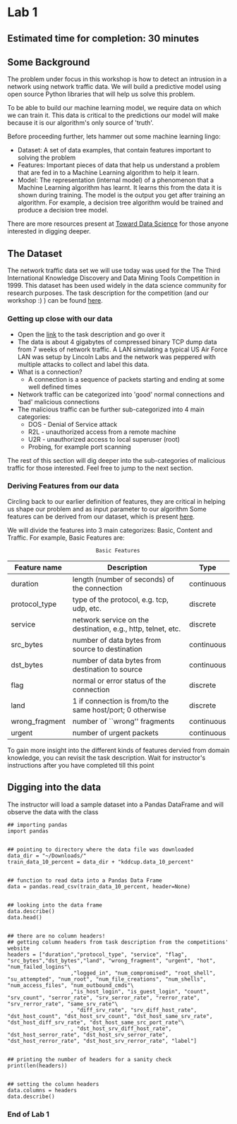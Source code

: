 # Lab 1

## Estimated time for completion: 30 minutes
## Some Background

The problem under focus in this workshop is how to detect an intrusion in a network using network traffic data. We will build a predictive model using open source Python libraries that will help us solve this problem.

To be able to build our machine learning model, we require data on which we can train it. This data is critical to the predictions our model will make because it is our algorithm's only source of 'truth'.

Before proceeding further, lets hammer out some machine learning lingo:
* Dataset: A set of data examples, that contain features important to solving the problem
* Features: Important pieces of data that help us understand a problem that are fed in to a Machine Learning algorithm to help it learn.
* Model: The representation (internal model) of a phenomenon that a Machine Learning algorithm has learnt. It learns this from the data it is shown during training. The model is the output you get after training an algorithm. For example, a decision tree algorithm would be trained and produce a decision tree model.

There are more resources present at [Toward Data Science](https://towardsdatascience.com) for those anyone interested in digging deeper.

## The Dataset

The network traffic data set we will use today was used for the The Third International Knowledge Discovery and Data Mining Tools Competition in 1999.
This dataset has been used widely in the data science community for research purposes. The task description for the competition (and our workshop :) ) can be found [here](http://kdd.ics.uci.edu/databases/kddcup99/task.html).

### Getting up close with our data
* Open the [link](http://kdd.ics.uci.edu/databases/kddcup99/task.html) to the task description and go over it
* The data is about 4 gigabytes of compressed binary TCP dump data from 7 weeks of network traffic. A LAN simulating a typical US Air Force LAN was setup by Lincoln Labs and the network was peppered with multiple attacks to collect and label this data.
* What is a connection? 
    * A connection is a sequence of packets starting and ending at some well defined times
* Network traffic can be categorized into 'good' normal connections and 'bad' malicious connections
* The malicious traffic can be further sub-categorized into 4 main categories:
    * DOS - Denial of Service attack
    * R2L - unauthorized access from a remote machine
    * U2R - unauthorized access to local superuser (root) 
    * Probing, for example port scanning
    

The rest of this section will dig deeper into the sub-categories of malicious traffic for those interested. Feel free to jump to the next section.

### Deriving Features from our data

Circling back to our earlier definition of features, they are critical in helping us shape our problem and as input parameter to our algorithm
Some features can be derived from our dataset, which is present [here](http://kdd.ics.uci.edu/databases/kddcup99/kddcup99.html).

We will divide the features into 3 main categorizes: Basic, Content and Traffic. For example, Basic Features are:

                                Basic Features

Feature name | Description | Type
-------------- | ----------- | ----
 duration | length (number of seconds) of the connection | continuous
protocol_type |	type of the protocol, e.g. tcp, udp, etc. |	discrete
service | network service on the destination, e.g., http, telnet, etc. |discrete
src_bytes |	number of data bytes from source to destination  |	continuous
dst_bytes |	number of data bytes from destination to source  | continuous
flag | normal or error status of the connection  | discrete 
land | 1 if connection is from/to the same host/port; 0 otherwise | discrete
wrong_fragment | number of ``wrong'' fragments  | continuous
urgent | number of urgent packets  | continuous




To gain more insight into the different kinds of features dervied from domain knowledge, you can revisit the task description.
Wait for instructor's instructions after you have completed till this point

## Digging into the data

The instructor will load a sample dataset into a Pandas DataFrame and will observe the data with the class

```
## importing pandas
import pandas


## pointing to directory where the data file was downloaded
data_dir = "~/Downloads/"
train_data_10_percent = data_dir + "kddcup.data_10_percent"


## function to read data into a Pandas Data Frame 
data = pandas.read_csv(train_data_10_percent, header=None)


## looking into the data frame
data.describe()
data.head()


## there are no column headers!
## getting column headers from task description from the competitions' website
headers = ["duration","protocol_type", "service", "flag", "src_bytes","dst_bytes","land", "wrong_fragment", "urgent", "hot", "num_failed_logins"\
                    ,"logged_in", "num_compromised", "root_shell", "su_attempted", "num_root", "num_file_creations", "num_shells", "num_access_files", "num_outbound_cmds"\
                    ,"is_host_login", "is_guest_login", "count", "srv_count", "serror_rate", "srv_serror_rate", "rerror_rate", "srv_rerror_rate", "same_srv_rate"\
                    , "diff_srv_rate", "srv_diff_host_rate", "dst_host_count", "dst_host_srv_count", "dst_host_same_srv_rate", "dst_host_diff_srv_rate", "dst_host_same_src_port_rate"\
                    , "dst_host_srv_diff_host_rate", "dst_host_serror_rate", "dst_host_srv_serror_rate", "dst_host_rerror_rate", "dst_host_srv_rerror_rate", "label"]


## printing the number of headers for a sanity check    
print(len(headers))


## setting the column headers
data.columns = headers
data.describe()
 ```

### End of Lab 1
